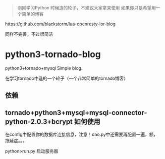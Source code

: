 > 刚刚学习Python 时候造的轮子，不建议大家拿来使用
如果你只是希望用一个简单的博客

https://github.com/blackstorm/lua-openresty-lor-blog

同样不完善，不过很简洁

# python3-tornado-blog
python3+tornado+mysql Simple blog.

  在学习tornado中造的一个轮子（一个非常简单的tornado博客）

依赖
-----------------------------------
  tornado+python3+mysql+mysql-connector-python-2.0.3+bcrypt
如何使用
-----------------------------------  
  在config中配置你的数据库连接信息，注意！dao.py中还需要再配置一遍，额，拖延症。。。
  
  python>run.py 启动服务器
